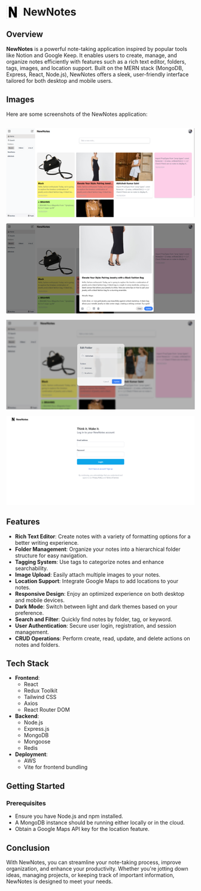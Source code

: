 <div style="display: flex; flex:column, align-items: center; width:auto;">
  <img src="client/public/newNotes.png" alt="NewNotes Screenshot" width="35" height="35" style="margin-right: 10px;" /> <!-- Adjust margin-right for more space -->
  <h1 style="margin-top: 0px; height:10px">NewNotes</h1>
</div>

## Overview

**NewNotes** is a powerful note-taking application inspired by popular tools like Notion and Google Keep. It enables users to create, manage, and organize notes efficiently with features such as a rich text editor, folders, tags, images, and location support. Built on the MERN stack (MongoDB, Express, React, Node.js), NewNotes offers a sleek, user-friendly interface tailored for both desktop and mobile users.

## Images

Here are some screenshots of the NewNotes application:

##

![NewNotes Screenshot 1](<client/public/NewNotesReadme(1).png>)

![NewNotes Screenshot 1](<client/public/NewNotesReadme(5).png>)

![NewNotes Screenshot 1](<client/public/NewNotesReadme(4).png>)

![NewNotes Screenshot 1](<client/public/NewNotesReadme(3).png>)

## Features

- **Rich Text Editor**: Create notes with a variety of formatting options for a better writing experience.
- **Folder Management**: Organize your notes into a hierarchical folder structure for easy navigation.
- **Tagging System**: Use tags to categorize notes and enhance searchability.
- **Image Upload**: Easily attach multiple images to your notes.
- **Location Support**: Integrate Google Maps to add locations to your notes.
- **Responsive Design**: Enjoy an optimized experience on both desktop and mobile devices.
- **Dark Mode**: Switch between light and dark themes based on your preference.
- **Search and Filter**: Quickly find notes by folder, tag, or keyword.
- **User Authentication**: Secure user login, registration, and session management.
- **CRUD Operations**: Perform create, read, update, and delete actions on notes and folders.

## Tech Stack

- **Frontend**:
  - React
  - Redux Toolkit
  - Tailwind CSS
  - Axios
  - React Router DOM
- **Backend**:
  - Node.js
  - Express.js
  - MongoDB
  - Mongoose
  - Redis
- **Deployment**:
  - AWS
  - Vite for frontend bundling

## Getting Started

### Prerequisites

- Ensure you have Node.js and npm installed.
- A MongoDB instance should be running either locally or in the cloud.
- Obtain a Google Maps API key for the location feature.

## Conclusion

With NewNotes, you can streamline your note-taking process, improve organization, and enhance your productivity. Whether you're jotting down ideas, managing projects, or keeping track of important information, NewNotes is designed to meet your needs.
